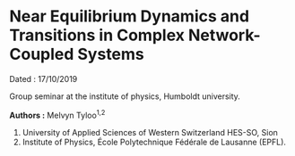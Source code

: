 # Near Equilibrium Dynamics and Transitions in Complex Network-Coupled Systems 

Dated : 17/10/2019 

Group seminar at the institute of physics, Humboldt university.

**Authors :** Melvyn Tyloo<sup>1,2</sup> 

1) University of Applied Sciences of Western Switzerland HES-SO, Sion
2) Institute of Physics, École Polytechnique Fédérale de Lausanne (EPFL).





<!-- keywords: network_robustness, Networks-->

<!-- link: -->